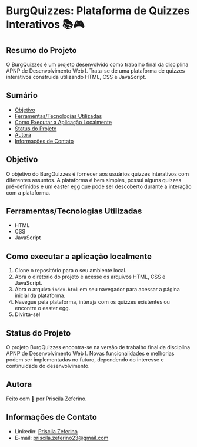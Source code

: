 # BurgQuizzes: Plataforma de Quizzes Interativos 📚🎮

## Resumo do Projeto 
O BurgQuizzes é um projeto desenvolvido como trabalho final da disciplina APNP de Desenvolvimento Web I. Trata-se de uma plataforma de quizzes interativos construída utilizando HTML, CSS e JavaScript.

## Sumário 
- [Objetivo](#objetivo)
- [Ferramentas/Tecnologias Utilizadas](#ferramentastecnologias-utilizadas)
- [Como Executar a Aplicação Localmente](#como-executar-a-aplicação-localmente)
- [Status do Projeto](#status-do-projeto)
- [Autora](#autora)
- [Informações de Contato](#informações-de-contato)

## Objetivo
O objetivo do BurgQuizzes é fornecer aos usuários quizzes interativos com diferentes assuntos. A plataforma é bem simples, possui alguns quizzes pré-definidos e um easter egg que pode ser descoberto durante a interação com a plataforma.

## Ferramentas/Tecnologias Utilizadas
- HTML
- CSS
- JavaScript

## Como executar a aplicação localmente 
1. Clone o repositório para o seu ambiente local.
2. Abra o diretório do projeto e acesse os arquivos HTML, CSS e JavaScript.
3. Abra o arquivo `index.html` em seu navegador para acessar a página inicial da plataforma.
4. Navegue pela plataforma, interaja com os quizzes existentes ou encontre o easter egg.
5. Divirta-se! 

## Status do Projeto 
O projeto BurgQuizzes encontra-se na versão de trabalho final da disciplina APNP de Desenvolvimento Web I. Novas funcionalidades e melhorias podem ser implementadas no futuro, dependendo do interesse e continuidade do desenvolvimento.

## Autora 
Feito com 🧡 por Priscila Zeferino.

## Informações de Contato 
- Linkedin: [Priscila Zeferino](https://www.linkedin.com/in/priscila-zeferino-594b5b175/)
- E-mail: priscila.zeferino23@gmail.com
